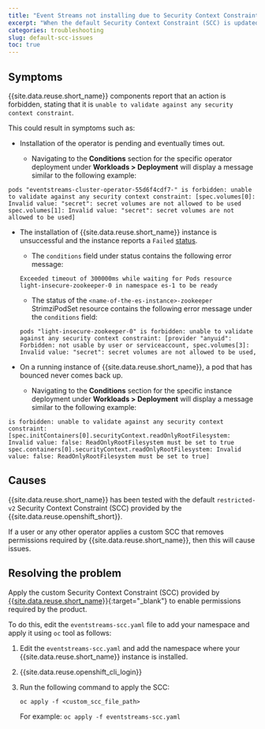 ```yaml
---
title: "Event Streams not installing due to Security Context Constraint (SCC) issues"
excerpt: "When the default Security Context Constraint (SCC) is updated by user or another operator, Event Streams does not install"
categories: troubleshooting
slug: default-scc-issues
toc: true
---
```


## Symptoms

{{site.data.reuse.short_name}} components report that an action is forbidden, stating that it is `unable to validate against any security context constraint`.

This could result in symptoms such as:

- Installation of the operator is pending and eventually times out.

    - Navigating to the **Conditions** section for the specific operator deployment under **Workloads > Deployment** will display a message similar to the following example:
 ```
 pods "eventstreams-cluster-operator-55d6f4cdf7-" is forbidden: unable to validate against any security context constraint: [spec.volumes[0]: Invalid value: "secret": secret volumes are not allowed to be used spec.volumes[1]: Invalid value: "secret": secret volumes are not allowed to be used]
 ```

- The installation of {{site.data.reuse.short_name}} instance is unsuccessful and the instance reports a `Failed` [status](../../installing/post-installation/).

    - The `conditions` field under status contains the following error message:
    ```
    Exceeded timeout of 300000ms while waiting for Pods resource
    light-insecure-zookeeper-0 in namespace es-1 to be ready
    ```

    - The status of the `<name-of-the-es-instance>-zookeeper` StrimziPodSet resource contains the following error message under the `conditions` field:
    ```
    pods "light-insecure-zookeeper-0" is forbidden: unable to validate against any security context constraint: [provider "anyuid": 
    Forbidden: not usable by user or serviceaccount, spec.volumes[3]: Invalid value: "secret": secret volumes are not allowed to be used,
    ```       

- On a running instance of {{site.data.reuse.short_name}}, a pod that has bounced never comes back up.

    - Navigating to the **Conditions** section for the specific instance deployment under **Workloads > Deployment** will display a message similar to the following example:
```
is forbidden: unable to validate against any security context constraint: [spec.initContainers[0].securityContext.readOnlyRootFilesystem: Invalid value: false: ReadOnlyRootFilesystem must be set to true spec.containers[0].securityContext.readOnlyRootFilesystem: Invalid value: false: ReadOnlyRootFilesystem must be set to true]
```

## Causes

{{site.data.reuse.short_name}} has been tested with the default `restricted-v2` Security Context Constraint (SCC) provided by the {{site.data.reuse.openshift_short}}.

If a user or any other operator applies a custom SCC that removes permissions required by {{site.data.reuse.short_name}}, then this will cause issues.

## Resolving the problem

Apply the custom Security Context Constraint (SCC) provided by [{{site.data.reuse.short_name}}](https://github.com/IBM/ibm-event-automation/tree/master/event-streams){:target="_blank"} to enable permissions required by the product.

To do this, edit the `eventstreams-scc.yaml` file to add your namespace and apply it using `oc` tool as follows:

1. Edit the `eventstreams-scc.yaml` and add the namespace where your {{site.data.reuse.short_name}} instance is installed.

2. {{site.data.reuse.openshift_cli_login}}

3. Run the following command to apply the SCC:

    `oc apply -f <custom_scc_file_path>`

    For example: `oc apply -f eventstreams-scc.yaml`
